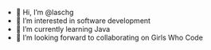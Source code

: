 - 👋 Hi, I’m @laschg
- 👀 I’m interested in software development
- 🌱 I’m currently learning Java
- 💞️ I’m looking forward to collaborating on Girls Who Code




